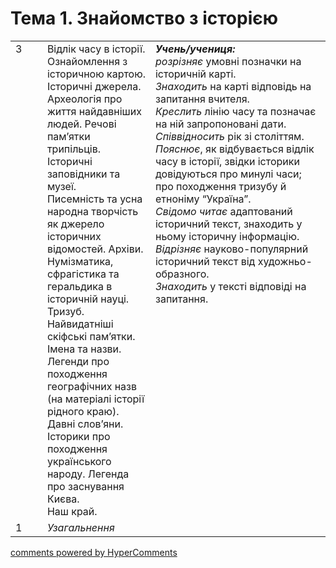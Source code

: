 <div id="hypercomments_widget" class="js-hypercomments-widget invisible"></div>

# Тема 1. Знайомство з історією

<table>
  <tr>
<td width="10%" style="vertical-align:top !important;">3</td>
    <td width="34%" style="vertical-align:top !important;">
Відлік часу в історії. Ознайомлення з історичною картою. Історичні джерела.   Археологія про життя найдавніших людей. Речові пам’ятки трипільців. Історичні заповідники та музеї.<br>
Писемність та усна народна творчість як джерело історичних відомостей. Архіви. Нумізматика, сфрагістика та геральдика в історичній науці. Тризуб. Найвидатніші скіфські пам’ятки.  <br>
Імена та назви. Легенди про походження географічних назв (на матеріалі історії рідного краю). Давні слов’яни. Історики про походження українського народу. Легенда про заснування Києва.<br>
Наш край.
</td>
    <td width="55%" style="vertical-align:top !important;">
<i><b>Учень/учениця:</b></i><br>
<i>розрізняє</i> умовні позначки на історичній карті.<br>
<i>Знаходить</i> на карті відповідь на запитання вчителя.<br>
<i>Креслить</i> лінію часу та позначає на ній запропоновані дати.<br>
<i>Співвідносить</i> рік зі століттям.<br>
<i>Пояснює</i>, як відбувається відлік часу в історії, звідки історики довідуються про минулі часи; про  походження тризубу й  етноніму “Україна”. <br>
<i>Свідомо читає</i> адаптований історичний текст, знаходить у ньому історичну інформацію.<br>
<i>Відрізняє</i> науково-популярний історичний текст від художньо-образного.<br>
<i>Знаходить</i> у тексті відповіді на запитання. 
  </td>
  </tr>
  <tr>
<td width="10%" style="vertical-align:top !important;">1</td>
    <td width="34%" style="vertical-align:top !important;">
<i>Узагальнення</i>   
</td>
    <td width="55%" style="vertical-align:top !important;">
  </td>  	
  </tr>
</table>

<div class="js-hypercomments-container">
<a href="http://hypercomments.com" class="hc-link" title="comments widget">comments powered by HyperComments</a>
</div>